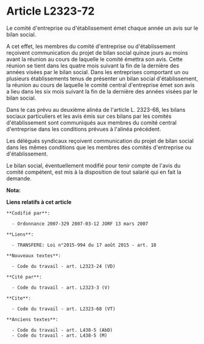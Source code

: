 # Article L2323-72

Le comité d'entreprise ou d'établissement émet chaque année un avis sur le bilan social.

A cet effet, les membres du comité d'entreprise ou d'établissement reçoivent communication du projet de bilan social quinze
jours au moins avant la réunion au cours de laquelle le comité émettra son avis. Cette réunion se tient dans les quatre mois
suivant la fin de la dernière des années visées par le bilan social. Dans les entreprises comportant un ou plusieurs
établissements tenus de présenter un bilan social d'établissement, la réunion au cours de laquelle le comité central
d'entreprise émet son avis a lieu dans les six mois suivant la fin de la dernière des années visées par le bilan social.

Dans le cas prévu au deuxième alinéa de l'article L. 2323-68, les bilans sociaux particuliers et les avis émis sur ces bilans
par les comités d'établissement sont communiqués aux membres du comité central d'entreprise dans les conditions prévues à
l'alinéa précédent.

Les délégués syndicaux reçoivent communication du projet de bilan social dans les mêmes conditions que les membres des
comités d'entreprise ou d'établissement.

Le bilan social, éventuellement modifié pour tenir compte de l'avis du comité compétent, est mis à la disposition de tout
salarié qui en fait la demande.

**Nota:**



**Liens relatifs à cet article**

	**Codifié par**:

	  - Ordonnance 2007-329 2007-03-12 JORF 13 mars 2007

	**Liens**:

	  - TRANSFERE: Loi n°2015-994 du 17 août 2015 - art. 18

	**Nouveaux textes**:

	  - Code du travail - art. L2323-24 (VD)

	**Cité par**:

	  - Code du travail - art. L2323-3 (V)

	**Cite**:

	  - Code du travail - art. L2323-68 (VT)

	**Anciens textes**:

	  - Code du travail - art. L438-5 (AbD)
	  - Code du travail - art. L438-5 (M)

